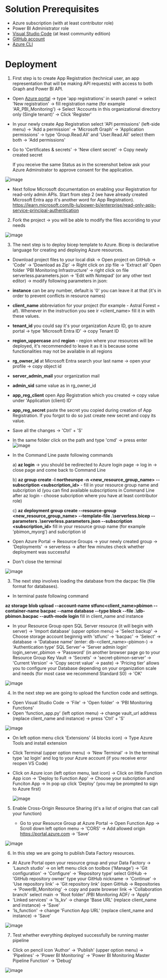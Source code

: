 # Solution Prerequisites
- Azure subscription (with at least contributor role)
- Power BI Administrator role
- [Visual Studio Code](https://code.visualstudio.com/download) (at least community edition)
- [GitHub account](https://github.com/join)
- [Azure CLI](https://learn.microsoft.com/en-us/cli/azure/install-azure-cli)

# Deployment

1) First step is to create App Registration (technical user, an app representation that will be making API requests) with access to both Graph and Power BI API.
- Open [Azure portal](https://portal.azure.com/) -> type 'app registrations' in search panel -> select 'New registration' -> fill registration name (for example 'AR_PBI_Monitoring') -> Select 'Accounts in this organizational directory only (Single tenant)' -> Click 'Register'
- In your newly create App Registration select 'API permissions' (left-side menu) -> 'Add a permission' -> 'Microsoft Graph' -> 'Application permissions' -> type 'Group.Read.All' and 'User.Read.All' select them both -> 'Add permissions'
- Go to 'Certificates & secrets' -> 'New client secret' -> Copy newly created secret 
  
  If you receive the same Status as in the screenshot below ask your Azure Adminstrator to approve consent for the application.
  
![image](https://github.com/AstralForest/Power_BI_Monitoring/assets/156897451/f64d184d-0675-4f00-899f-a80468fc68b9)

 - Next follow Microsoft documentation on enabling your Registration for read-only admin APIs. Start from step 2 (we have already created Microsoft Entra app it's another word for App Registration). https://learn.microsoft.com/lb-lu/power-bi/enterprise/read-only-apis-service-principal-authentication
2) Fork the project -> you will be able to modify the files accoriding to your needs
   
 ![image](https://github.com/AstralForest/Power_BI_Monitoring/assets/156897451/8128e115-48db-450f-971d-9d9e7add6241)

3) The next step is to deploy bicep template to Azure. Bicep is declarative language for creating and deploying Azure resources.
- Download project files to your local disk -> Open project on GitHub -> 'Code' -> 'Download as Zip' -> Right click on zip file -> 'Extract all'
Open folder 'PBI Monitoring Infrastructure' -> right click on file serverless.parameters.json -> 'Edit with Notepad' (or any other text editor) -> modify following parameters in json:
- **instance** can be any number, default is '0' you can leave it at that (it's in order to prevent conflicts in resource names)
- **client_name** abbreviation for your project (for example - Astral Forest = af). Whenever in the instruction you see <instance> ir <client_name> fill it in with these values.
- **tenant_id** you could say it's your organization Azure ID, go to azure portal -> type 'Microsoft Entra ID' -> copy Tenant ID
- **region_uppercase** and **region** - region where your resources will be deployed, it's recommended to leave it as it is because some functionalities may not be available in all regions
- **rg_owner_id** at Microsoft Entra search your last name -> open your profile -> copy object id
- **server_admin_mail** your organization mail
- **admin_sid** same value as in rg_owner_id
- **app_reg_client** open App Registration which you created -> copy value under 'Application (client) ID' 
- **app_reg_secret** paste the secret you copied during creation of App Registration. If you forgot to do so just create new secret and copy its value.

- Save all the changes -> 'Ctrl' + 'S'

- In the same folder click on the path and type 'cmd' -> press enter
![image](https://github.com/AstralForest/Power_BI_Monitoring/assets/156897451/6dffd4f8-0cd4-4dc2-acbd-83cf57dbff4e)

- In the Command Line paste following commands
  
  a) **az login** -> you should be redirected to Azure login page -> log in -> close page and come back to Command Line
  
  b) **az group create -l northeurope -n <new_resource_group_name> --subscription <subscription_id>** - fill in your resource group name and subcription id (you can find available subscriptions in Command Line after az login - choose subcription where you have at least contributor role)
  
  c) **az deployment group create --resource-group <new_resource_group_name> --template-file .\serverless.bicep --parameters .\serverless.parameters.json --subscription <subscription_id>** fill in your resource group name (for example 'pbimon_myorg') and subcription id

- Open Azure Portal -> Resource Groups -> your newly created group -> 'Deployments' -> serverless -> after few minutes check whether deployment was successful
- Don't close the terminal

![image](https://github.com/AstralForest/Power_BI_Monitoring/assets/156897451/901daafb-e1bc-4c93-9a13-350079cade70)

3) The next step involves loading the database from the dacpac file (file format for databases).
- In terminal paste following command
  
**az storage blob upload --account-name stfunc<client_name>pbimon<instance> --container-name bacpac --name database --type block --file .\db-pbimon.bacpac --auth-mode login** fill in client_name and instance

- In your Resource Group open SQL Server resource (it will begin with server) -> 'Import database' (upper option menu) -> 'Select backup' -> Choose storage account beginnig with 'stfunc' -> 'bacpac' -> 'Select' -> database -> 'Database name' (enter: db-<client_name>-pbimon-<instance>) -> 'Authentication type' SQL Server'-> 'Server admin login' login_server_pbimon -> 'Password' (in another browser page go to your Resource Group Key Vault -> 'Secrets' -> 'secret-pbimon-server' -> 'Current Version' -> 'Copy secret value' -> paste) -> 'Pricing tier' allows you to configure your Database depending on your organization scale and needs (for most case we recommend Standard S0) -> 'OK'

![image](https://github.com/AstralForest/Power_BI_Monitoring/assets/156897451/907601c1-07c4-4593-b120-77c37000245f)

4) In the next step we are going to upload the function code and settings.
- Open Visual Studio Code -> 'File' -> 'Open folder' -> 'PBI Monitoring Functions'
- Open 'function_app.py' (left option menu) -> change vault_url address (replace client_name and instance) -> press 'Ctrl' + 'S'
  
![image](https://github.com/AstralForest/Power_BI_Monitoring/assets/156897451/bd94108c-e418-49ed-8c23-f4e0e7d517c5)

- On left option menu click 'Extensions' (4 blocks icon) -> Type Azure Tools and install extension
- Click Terminal (upper option menu) -> 'New Terminal' -> In the terminal type 'az login' and log to your Azure account (if you receive error reopen VS Code)
- Click on Azure icon (left option menu, last icon) -> Click on little Function App icon -> 'Deploy to Function App' -> Choose your subcription and Funciton App -> In pop up click 'Deploy' (you may be prompted to sign to Azure first)

  ![image](https://github.com/AstralForest/Power_BI_Monitoring/assets/156897451/c73f4d2a-7369-4d94-81d2-30c8e9055323)

5) Enable Cross-Origin Resource Sharing (it's a list of origins that can call your function)

   - Go to your Resource Group at Azure Portal -> Open Function App -> Scroll down left option menu -> 'CORS' ->  Add allowed origin https://portal.azure.com  -> 'Save'

![image](https://github.com/AstralForest/Power_BI_Monitoring/assets/156897451/852997ea-acf7-41fb-b6de-77e8ae18ad3b)

6) In this step we are going to publish Data Factory resources.
- At Azure Portal open your resource group and your Data Factory -> 'Launch studio' -> on left menu click on toolbox ('Manage') -> 'Git configuration' -> 'Configure' -> 'Repository type' select GitHub -> 'GitHub repository owner' type your GitHub nickname -> 'Continue' -> 'Use repository link' -> 'Git repository link' (open GitHub -> Repositories -> 'PowerBI_Monitoring' -> copy and paste browser link -> 'Collaboration branch' select main -> 'Root folder' /PBI Monitoring ADF/ -> 'Apply'
- 'Linked services' -> 'ls_kv' -> change 'Base URL' (replace client_name and instance) -> 'Save'
- 'ls_function' -> change 'Function App URL' (replace client_name and instance) -> 'Save'
   
![image](https://github.com/AstralForest/Power_BI_Monitoring/assets/156897451/94e0c9d4-8395-4e07-9e49-cb5f32dc399d)

7) Test whether everything deployed successfully be running master pipeline
- Click on pencil icon 'Author' -> 'Publish' (upper option menu) -> 'Pipelines' -> 'Power BI Monitoring' -> 'Power BI Monitoring Master Pipeline Function' -> 'Debug'

![image](https://github.com/AstralForest/Power_BI_Monitoring/assets/156897451/e6535342-4fd2-4533-897f-90d859023cb6)



